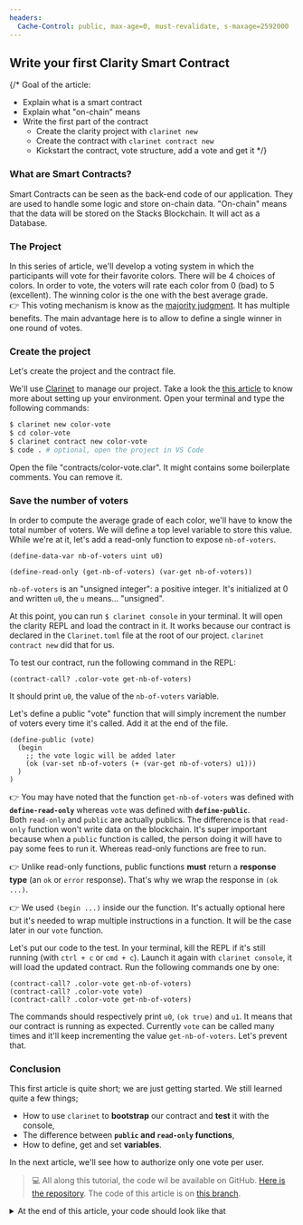 ```yaml
---
headers:
  Cache-Control: public, max-age=0, must-revalidate, s-maxage=2592000
---
```


## Write your first Clarity Smart Contract

{/*
Goal of the article:
- Explain what is a smart contract
- Explain what "on-chain" means
- Write the first part of the contract
  - Create the clarity project with `clarinet new`
  - Create the contract with `clarinet contract new`
  - Kickstart the contract, vote structure, add a vote and get it
*/}

### What are Smart Contracts?

Smart Contracts can be seen as the back-end code of our application. They are used to handle some logic and store on-chain data.
"On-chain" means that the data will be stored on the Stacks Blockchain. It will act as a Database.

### The Project

In this series of article, we'll develop a voting system in which the participants will vote for their favorite colors. There will be 4 choices of colors. In order to vote, the voters will rate each color from 0 (bad) to 5 (excellent). The winning color is the one with the best average grade.  
:point_right: This voting mechanism is know as the [majority judgment](https://en.wikipedia.org/wiki/Majority_judgment). It has multiple benefits. The main advantage here is to allow to define a single winner in one round of votes.

### Create the project

Let's create the project and the contract file.

We'll use [Clarinet](https://github.com/hirosystems/clarinet) to manage our project. Take a look the [this article](/00-annexes/01-setting-up-env) to know more about setting up your environment.
Open your terminal and type the following commands:

```bash
$ clarinet new color-vote
$ cd color-vote
$ clarinet contract new color-vote
$ code . # optional, open the project in VS Code
```

Open the file "contracts/color-vote.clar". It might contains some boilerplate comments. You can remove it.

### Save the number of voters

In order to compute the average grade of each color, we'll have to know the total number of voters.
We will define a top level variable to store this value. While we're at it, let's add a read-only function to expose `nb-of-voters`.

```clarity
(define-data-var nb-of-voters uint u0)

(define-read-only (get-nb-of-voters) (var-get nb-of-voters))
```

`nb-of-voters` is an "unsigned integer": a positive integer. It's initialized at 0 and written `u0`, the `u` means... "unsigned".

At this point, you can run `$ clarinet console` in your terminal. It will open the clarity REPL and load the contract in it. It works because our contract is declared in the `Clarinet.toml` file at the root of our project. `clarinet contract new` did that for us.

To test our contract, run the following command in the REPL:

```clarity
(contract-call? .color-vote get-nb-of-voters)
```
It should print `u0`, the value of the `nb-of-voters` variable.

Let's define a public "vote" function that will simply increment the number of voters every time it's called. Add it at the end of the file.

```clarity
(define-public (vote)
  (begin
    ;; the vote logic will be added later
    (ok (var-set nb-of-voters (+ (var-get nb-of-voters) u1)))
  )
)
```

:point_right: You may have noted that the function `get-nb-of-voters` was defined with **`define-read-only`** whereas `vote` was defined with **`define-public`**.  
Both `read-only` and `public` are actually publics. The difference is that `read-only` function won't write data on the blockchain. It's super important because when a `public` function is called, the person doing it will have to pay some fees to run it. Whereas read-only functions are free to run.

:point_right: Unlike read-only functions, public functions **must** return a **response type** (an `ok` or `error` response). That's why we wrap the response in `(ok ...)`.

:point_right: We used `(begin ...)` inside our the function. It's actually optional here but it's needed to wrap multiple instructions in a function. It will be the case later in our `vote` function.

Let's put our code to the test. In your terminal, kill the REPL if it's still running (with `ctrl + c` or `cmd + c`). Launch it again with `clarinet console`, it will load the updated contract. Run the following commands one by one:

```clarity
(contract-call? .color-vote get-nb-of-voters)
(contract-call? .color-vote vote)
(contract-call? .color-vote get-nb-of-voters)
```

The commands should respectively print `u0`, `(ok true)` and `u1`. It means that our contract is running as expected. Currently `vote` can be called many times and it'll keep incrementing the value `get-nb-of-voters`. Let's prevent that.

### Conclusion

This first article is quite short; we are just getting started. We still learned quite a few things;
- How to use `clarinet` to **bootstrap** our contract and **test** it with the console,
- The difference between **`public` and `read-only` functions**,
- How to define, get and set **variables**.

In the next article, we'll see how to authorize only one vote per user.

> 💻 All along this tutorial, the code wil be available on GitHub. [Here is the repository](https://github.com/hugocaillard/clarity-voting-tuto).
> The code of this article is on [this branch](https://github.com/hugocaillard/clarity-voting-tuto/tree/step-1).


<details>
<summary>At the end of this article, your code should look like that</summary>

```clarity
(define-data-var nb-of-voters uint u0)

(define-public (vote)
  (begin
    (ok (var-set nb-of-voters (+ (var-get nb-of-voters) u1)))
  )
)

(define-read-only (get-nb-of-voters) (var-get nb-of-voters))
```
</details>
